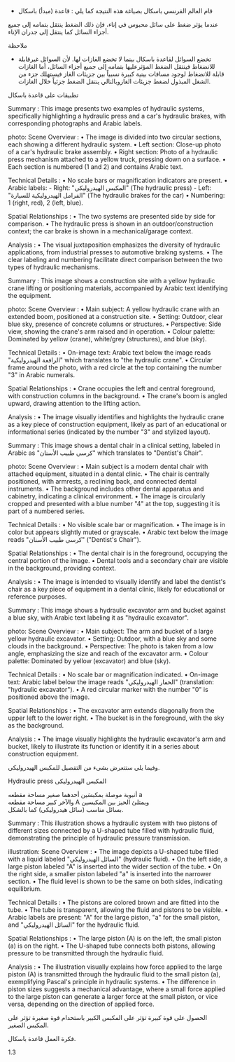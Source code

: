 * قام العالم الفرنسي باسكال بصياغة هذه النتيجة كما يلي :
قاعدة (مبدأ) باسكال <!-- text, from page 0 (l=0.468,t=0.075,r=0.939,b=0.132), with ID 26a6585e-0165-4f3c-80bb-0f6addb9782f -->

عندما يؤثر ضغط على سائل محبوس في إناء، فإن ذلك الضغط ينتقل بتمامه إلى جميع أجزاء السائل كما ينتقل إلى جدران الإناء. <!-- text, from page 0 (l=0.083,t=0.134,r=0.928,b=0.190), with ID 2f0f36c6-7395-45c9-87a5-4509ab29fb00 -->

ملاحظة

* تخضع السوائل لقاعدة باسكال بينما لا تخضع الغازات لها.
لأن السوائل غيرقابلة للانضغاط فينتقل الضغط المؤثرعليها بتمامه إلى جميع أجزاء السائل، أما الغازات قابلة للانضغاط لوجود مسافات بينية كبيرة نسبياً بين جزيئات الغاز فيستهلك جزء من الشغل المبذول لضغط جزيئات الغازوبالتالي ينتقل الضغط جزئياً خلال الغازات. <!-- text, from page 0 (l=0.080,t=0.205,r=0.932,b=0.346), with ID 0e3201a1-4366-4341-a55f-e86c1657fc96 -->

تطبيقات على قاعدة باسكال <!-- text, from page 0 (l=0.645,t=0.364,r=0.936,b=0.399), with ID 85d49529-9e77-44a4-a34f-04645f64d742 -->

Summary : This image presents two examples of hydraulic systems, specifically highlighting a hydraulic press and a car's hydraulic brakes, with corresponding photographs and Arabic labels.

photo:
Scene Overview :
  • The image is divided into two circular sections, each showing a different hydraulic system.
  • Left section: Close-up photo of a car's hydraulic brake assembly.
  • Right section: Photo of a hydraulic press mechanism attached to a yellow truck, pressing down on a surface.
  • Each section is numbered (1 and 2) and contains Arabic text.

Technical Details :
  • No scale bars or magnification indicators are present.
  • Arabic labels:
      - Right: "المكبس الهيدروليكي" (The hydraulic press)
      - Left: "الفرامل الهيدروليكية للسيارة" (The hydraulic brakes for the car)
  • Numbering: 1 (right, red), 2 (left, blue).

Spatial Relationships :
  • The two systems are presented side by side for comparison.
  • The hydraulic press is shown in an outdoor/construction context; the car brake is shown in a mechanical/garage context.

Analysis :
  • The visual juxtaposition emphasizes the diversity of hydraulic applications, from industrial presses to automotive braking systems.
  • The clear labeling and numbering facilitate direct comparison between the two types of hydraulic mechanisms. <!-- figure, from page 0 (l=0.588,t=0.407,r=0.930,b=0.587), with ID ed70f4f1-3445-4be2-ab2f-c0082b09660b -->

Summary : This image shows a construction site with a yellow hydraulic crane lifting or positioning materials, accompanied by Arabic text identifying the equipment.

photo:
Scene Overview :
  • Main subject: A yellow hydraulic crane with an extended boom, positioned at a construction site.
  • Setting: Outdoor, clear blue sky, presence of concrete columns or structures.
  • Perspective: Side view, showing the crane's arm raised and in operation.
  • Colour palette: Dominated by yellow (crane), white/grey (structures), and blue (sky).

Technical Details :
  • On-image text: Arabic text below the image reads "الرافعة الهيدروليكية" which translates to "the hydraulic crane".
  • Circular frame around the photo, with a red circle at the top containing the number "3" in Arabic numerals.

Spatial Relationships :
  • Crane occupies the left and central foreground, with construction columns in the background.
  • The crane's boom is angled upward, drawing attention to the lifting action.

Analysis :
  • The image visually identifies and highlights the hydraulic crane as a key piece of construction equipment, likely as part of an educational or informational series (indicated by the number "3" and stylized layout). <!-- figure, from page 0 (l=0.424,t=0.412,r=0.588,b=0.583), with ID 370cd632-ffdb-4876-83f6-0061cfe33453 -->

Summary : This image shows a dental chair in a clinical setting, labeled in Arabic as "كرسي طبيب الأسنان" which translates to "Dentist's Chair".

photo:
Scene Overview :
  • Main subject is a modern dental chair with attached equipment, situated in a dental clinic.
  • The chair is centrally positioned, with armrests, a reclining back, and connected dental instruments.
  • The background includes other dental apparatus and cabinetry, indicating a clinical environment.
  • The image is circularly cropped and presented with a blue number "4" at the top, suggesting it is part of a numbered series.

Technical Details :
  • No visible scale bar or magnification.
  • The image is in color but appears slightly muted or grayscale.
  • Arabic text below the image reads "كرسي طبيب الأسنان" ("Dentist's Chair").

Spatial Relationships :
  • The dental chair is in the foreground, occupying the central portion of the image.
  • Dental tools and a secondary chair are visible in the background, providing context.

Analysis :
  • The image is intended to visually identify and label the dentist's chair as a key piece of equipment in a dental clinic, likely for educational or reference purposes. <!-- figure, from page 0 (l=0.261,t=0.408,r=0.427,b=0.587), with ID 6fe7afab-b1e5-4da1-a7d8-0e4a073d2b7b -->

Summary : This image shows a hydraulic excavator arm and bucket against a blue sky, with Arabic text labeling it as "hydraulic excavator".

photo:
Scene Overview :
  • Main subject: The arm and bucket of a large yellow hydraulic excavator.
  • Setting: Outdoor, with a blue sky and some clouds in the background.
  • Perspective: The photo is taken from a low angle, emphasizing the size and reach of the excavator arm.
  • Colour palette: Dominated by yellow (excavator) and blue (sky).

Technical Details :
  • No scale bar or magnification indicated.
  • On-image text: Arabic label below the image reads "الحفار الهيدروليكي" (translation: "hydraulic excavator").
  • A red circular marker with the number "0" is positioned above the image.

Spatial Relationships :
  • The excavator arm extends diagonally from the upper left to the lower right.
  • The bucket is in the foreground, with the sky as the background.

Analysis :
  • The image visually highlights the hydraulic excavator's arm and bucket, likely to illustrate its function or identify it in a series about construction equipment. <!-- figure, from page 0 (l=0.086,t=0.411,r=0.264,b=0.584), with ID d59a7452-cb09-4fce-9852-48d27f33ba80 -->

وفيما يلي ستتعرض بشيء من التفصيل للمكبس الهيدروليكي. <!-- text, from page 0 (l=0.452,t=0.604,r=0.937,b=0.634), with ID 55d907b2-af71-4775-8f79-2519bc6f74ab -->

Hydraulic press المكبس الهيدروليكى <!-- text, from page 0 (l=0.544,t=0.640,r=0.937,b=0.672), with ID 07631485-aec1-49a5-8b9b-7b67ceb62506 -->

أنبوبة موصلة بمكبسَين أحدهما صغير مساحة مقطعه a  
والآخر كبير مساحة مقطعه A ويمتلئ الحيز بين المكبسين  
بسائل مناسب (سائل هيدروليكي) كما بالشكل. <!-- text, from page 0 (l=0.334,t=0.677,r=0.929,b=0.800), with ID 32b7d8cd-13dd-4a62-a515-48b09d365d50 -->

Summary : This illustration shows a hydraulic system with two pistons of different sizes connected by a U-shaped tube filled with hydraulic fluid, demonstrating the principle of hydraulic pressure transmission.

illustration:
Scene Overview :
  • The image depicts a U-shaped tube filled with a liquid labeled "السائل الهيدروليكي" (hydraulic fluid).
  • On the left side, a large piston labeled "A" is inserted into the wider section of the tube.
  • On the right side, a smaller piston labeled "a" is inserted into the narrower section.
  • The fluid level is shown to be the same on both sides, indicating equilibrium.

Technical Details :
  • The pistons are colored brown and are fitted into the tube.
  • The tube is transparent, allowing the fluid and pistons to be visible.
  • Arabic labels are present: "A" for the large piston, "a" for the small piston, and "السائل الهيدروليكي" for the hydraulic fluid.

Spatial Relationships :
  • The large piston (A) is on the left, the small piston (a) is on the right.
  • The U-shaped tube connects both pistons, allowing pressure to be transmitted through the hydraulic fluid.

Analysis :
  • The illustration visually explains how force applied to the large piston (A) is transmitted through the hydraulic fluid to the small piston (a), exemplifying Pascal's principle in hydraulic systems.
  • The difference in piston sizes suggests a mechanical advantage, where a small force applied to the large piston can generate a larger force at the small piston, or vice versa, depending on the direction of applied force. <!-- figure, from page 0 (l=0.079,t=0.662,r=0.350,b=0.780), with ID 444f55e8-6e90-4857-8fc3-d54ee44472db -->

الحصول على قوة كبيرة تؤثر على المكبس الكبير باستحدام قوة صغيرة تؤثر على المكبس الصغير. <!-- text, from page 0 (l=0.131,t=0.801,r=0.931,b=0.840), with ID e87c208f-decd-4866-93d6-1eb5998d8d21 -->

فكرة العمل
قاعدة باسكال. <!-- text, from page 0 (l=0.729,t=0.861,r=0.930,b=0.907), with ID 8ab424d9-4412-422d-9b22-af2b951d163b -->

$1.3$ <!-- marginalia, from page 0 (l=0.089,t=0.941,r=0.130,b=0.961), with ID 6fd12e27-6d22-4aec-a7c1-de53b2c034fc -->
